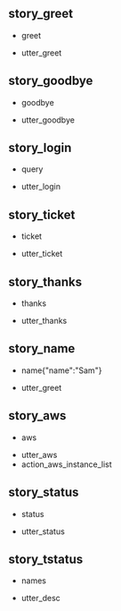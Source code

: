 ## story_greet <!--- The name of the story. It is not mandatory, but useful for debugging. --> 
* greet <!--- User input expressed as intent. In this case it represents users message 'Hello'. --> 
 - utter_greet <!--- The response of the chatbot expressed as an action. In this case it represents chatbot's response 'Hello, how can I help?' --> 
 
## story_goodbye
* goodbye
 - utter_goodbye

## story_login
* query
 - utter_login

## story_ticket
* ticket
 - utter_ticket

## story_thanks
* thanks
 - utter_thanks
 
## story_name
* name{"name":"Sam"}
 - utter_greet

## story_aws
* aws
 - utter_aws
 - action_aws_instance_list

## story_status
* status
 - utter_status

## story_tstatus
* names
 - utter_desc



